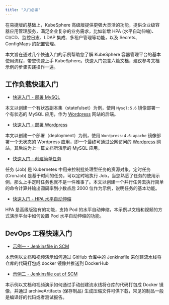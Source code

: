 ```yaml
---
title: "入门必读" 
---
```


在易捷版的基础上，KubeSphere 高级版提供更强大灵活的功能，提供企业级容器应用管理服务，满足企业复杂的业务需求，比如新增 HPA (水平自动伸缩)、 CI/CD、监控日志、LDAP 集成、多租户管理等功能，以及 Secrets、ConfigMaps 的配置管理。

本文旨在通过几个快速入门的示例帮助您了解 KubeSphere 容器管理平台的基本使用流程，带您快速上手 KubeSphere。快速入门包含六篇文档，建议参考文档示例的步骤实践操作一遍。

## 工作负载快速入门

- [快速入门 - 部署 MySQL](../mysql-deployment)

本文以创建一个有状态副本集（statefulset）为例，使用 `Mysql:5.6` 镜像部署一个有状态的 MySQL 应用，作为 [Wordpress](https://wordpress.org/) 网站的后端。

- [快速入门 - 部署 Wordpress](../wordpress-deployment)

本文以创建一个部署（deployment）为例，使用 `Wordpress:4.6-apache` 镜像部署一个无状态的 Wordpress 应用，即一个最终可通过公网访问的 [Wordpress](https://wordpress.org/) 网站，其后端为上一篇文档所演示的 MySQL 应用。

- [快速入门 - 创建简单任务](../job-quick-start)

任务 (Job) 是 Kubernetes 中用来控制批处理型任务的资源对象，定时任务 (CronJob) 是基于时间的任务，可以定时地执行 Job，当您熟悉了任务的使用示例，那么上手定时任务也就不是一件难事了。本文以创建一个并行任务去执行简单的命令计算并输出圆周率到小数点后 2000 位作为示例，说明任务的基本功能。

- [快速入门 - HPA 水平自动伸缩](../hpa)

HPA 是高级版独有的功能，支持 Pod 的水平自动伸缩，本示例以文档和视频的方式演示平台中如何设置 Pod 水平自动伸缩的功能。

## DevOps 工程快速入门

- [示例一 - Jenkinsfile in SCM](../../devops/jenkinsfile-in-scm)

本示例以文档和视频演示如何通过 GitHub 仓库中的 Jenkinsfile 来创建流水线将仓库的代码打包成 docker 镜像并推送到 DockerHub

- [示例二 - Jenkinsfile out of SCM](../../devops/jenkinsfile-out-of-scm)

本示例以文档和视频演示如何通过手动创建流水线将仓库的代码打包成 Docker 镜像，并通过 archiveArtifacts (保存制品) 生成压缩文件可供下载，常见的制品一般是编译好的代码或者测试报告。